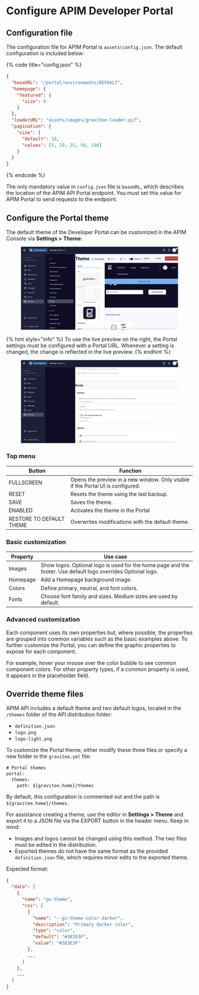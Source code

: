 # Configure APIM Developer Portal

## Configuration file

The configuration file for APIM Portal is `assets\config.json`. The default configuration is included below:

{% code title="config.json" %}
```json
{
  "baseURL": "/portal/environments/DEFAULT",
  "homepage": {
    "featured": {
      "size": 9
    }
  },
  "loaderURL": "assets/images/gravitee-loader.gif",
  "pagination": {
    "size": {
      "default": 10,
      "values": [5, 10, 25, 50, 100]
    }
  }
}
```
{% endcode %}

The only mandatory value in `config.json` file is `baseURL`, which describes the location of the APIM API Portal endpoint. You must set this value for APIM Portal to send requests to the endpoint.

## Configure the Portal theme

The default theme of the Developer Portal can be customized in the APIM Console via **Settings > Theme**:

<figure><img src="../../.gitbook/assets/settings_theme.png" alt=""><figcaption></figcaption></figure>

{% hint style="info" %}
To use the live preview on the right, the Portal settings must be configured with a Portal URL. Whenever a setting is changed, the change is reflected in the live preview.
{% endhint %}

<figure><img src="../../.gitbook/assets/portal_url.png" alt=""><figcaption></figcaption></figure>

### Top menu

| Button                   | Function                                                                        |
| ------------------------ | ------------------------------------------------------------------------------- |
| FULLSCREEN               | Opens the preview in a new window. Only visible if the Portal UI is configured. |
| RESET                    | Resets the theme using the last backup.                                         |
| SAVE                     | Saves the theme.                                                                |
| ENABLED                  | Activates the theme in the Portal                                               |
| RESTORE TO DEFAULT THEME | Overwrites modifications with the default theme.                                |

### Basic customization

| Property | Use case                                                                                                      |
| -------- | ------------------------------------------------------------------------------------------------------------- |
| Images   | Show logos. Optional logo is used for the home page and the footer. Use default logo overrides Optional logo. |
| Homepage | Add a Homepage background image.                                                                              |
| Colors   | Define primary, neutral, and font colors.                                                                     |
| Fonts    | Choose font family and sizes. Medium sizes are used by default.                                               |

### Advanced customization

Each component uses its own properties but, where possible, the properties are grouped into common variables such as the basic examples above. To further customize the Portal, you can define the graphic properties to expose for each component.

For example, hover your mouse over the color bubble to see common component colors. For other property types, if a common property is used, it appears in the placeholder field.

## Override theme files

APIM API includes a default theme and two default logos, located in the `/themes` folder of the API distribution folder:

* `definition.json`
* `logo.png`
* `logo-light.png`

To customize the Portal theme, either modify these three files or specify a new folder in the `gravitee.yml` file:

```
# Portal themes
portal:
  themes:
    path: ${gravitee.home}/themes
```

By default, this configuration is commented out and the path is `${gravitee.home}/themes`.

For assistance creating a theme, use the editor in **Settings > Theme** and export it to a JSON file via the EXPORT button in the header menu. Keep in mind:

* Images and logos cannot be changed using this method. The two files must be edited in the distribution.
* Exported themes do not have the same format as the provided `definition.json` file, which requires minor edits to the exported theme.

Expected format:

```json
{
  "data": [
    {
      "name": "gv-theme",
      "css": [
        {
          "name": "--gv-theme-color-darker",
          "description": "Primary darker color",
          "type": "color",
          "default": "#383E3F",
          "value": "#383E3F"
        },
        ...
      ]
    },
    ...
  ]
}
```
